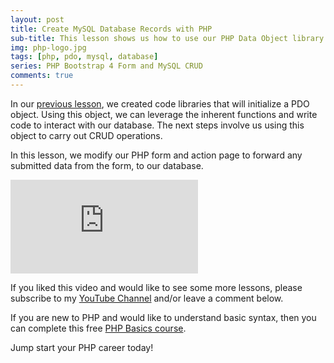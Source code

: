 ```yaml
---
layout: post
title: Create MySQL Database Records with PHP
sub-title: This lesson shows us how to use our PHP Data Object library in our PHP application, to insert new records into our MySQL Database 
img: php-logo.jpg
tags: [php, pdo, mysql, database]
series: PHP Bootstrap 4 Form and MySQL CRUD
comments: true
---
```


In our [previous lesson](https://trevoirwilliams.github.io/2019-11-05-php-pdo/), we created code libraries that will initialize a PDO object. Using this object, we can leverage the inherent functions and write code to interact with our database. The next steps involve us using this object to carry out CRUD operations. 

In this lesson, we modify our PHP form and action page to forward any submitted data from the form, to our database. 

<div class="well embed-container">
    <iframe  src="https://www.youtube.com/embed/CQNIFDdaF1Y" frameborder="0" allow="accelerometer; autoplay; encrypted-media; gyroscope; picture-in-picture" allowfullscreen></iframe>
</div>

If you liked this video and would like to see some more lessons, please subscribe to my [YouTube Channel](http://bit.ly/2JlTIs4) and/or leave a comment below.


If you are new to PHP and would like to understand basic syntax, then you can complete this free [PHP Basics course](http://bit.ly/2nEh7NT). 

Jump start your PHP career today! 
